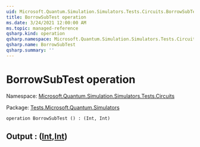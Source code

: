 ```yaml
---
uid: Microsoft.Quantum.Simulation.Simulators.Tests.Circuits.BorrowSubTest
title: BorrowSubTest operation
ms.date: 3/24/2021 12:00:00 AM
ms.topic: managed-reference
qsharp.kind: operation
qsharp.namespace: Microsoft.Quantum.Simulation.Simulators.Tests.Circuits
qsharp.name: BorrowSubTest
qsharp.summary: ''
---
```


# BorrowSubTest operation

Namespace: [Microsoft.Quantum.Simulation.Simulators.Tests.Circuits](xref:Microsoft.Quantum.Simulation.Simulators.Tests.Circuits)

Package: [Tests.Microsoft.Quantum.Simulators](https://nuget.org/packages/Tests.Microsoft.Quantum.Simulators)




```qsharp
operation BorrowSubTest () : (Int, Int)
```


## Output : ([Int](xref:microsoft.quantum.lang-ref.int),[Int](xref:microsoft.quantum.lang-ref.int))


